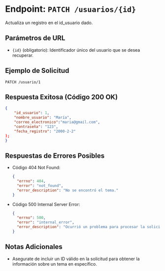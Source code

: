 # Endpoint: `PATCH /usuarios/{id}`

Actualiza un registro en el id_usuario dado.


## Parámetros de URL
- `{id}` (obligatorio): Identificador único del usuario que se desea recuperar.

## Ejemplo de Solicitud
```http
PATCH /usuario/1
```

## Respuesta Exitosa (Código 200 OK)
```json
{
    "id_usuario": 1,
    "nombre_usuario": "María",    
    "correo_electronico":"maria@gmail.com",
    "contraseña": "123",
    "fecha_registro": "2000-2-2"
);
}
```

## Respuestas de Errores Posibles
- Código 404 Not Found:

  ```json
  {
    "errno": 404,
    "error": "not_found",
    "error_description": "No se encontró el tema."
  }
  ```

- Código 500 Internal Server Error:
  ```json
  {
    "errno": 500,
    "error": "internal_error",
    "error_description": "Ocurrió un problema para procesar la solicitud"
  }
  ``` 

## Notas Adicionales

- Asegurate de incluir un ID válido en la solicitud para obtener la información
  sobre un tema en específico.
